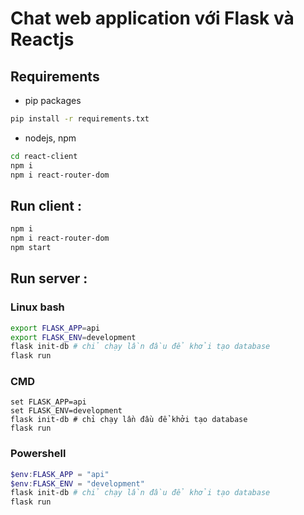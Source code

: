 # Chat web application với Flask và Reactjs

## Requirements
- pip packages
```sh 
pip install -r requirements.txt
```
- nodejs, npm
```sh
cd react-client
npm i
npm i react-router-dom
```
## Run client :
```sh
npm i
npm i react-router-dom
npm start
```

## Run server : 
### Linux bash
```bash
export FLASK_APP=api
export FLASK_ENV=development
flask init-db # chỉ chạy lần đầu để khởi tạo database
flask run
```
### CMD
```CMD
set FLASK_APP=api
set FLASK_ENV=development
flask init-db # chỉ chạy lần đầu để khởi tạo database
flask run
```
### Powershell
```powershell
$env:FLASK_APP = "api"
$env:FLASK_ENV = "development"
flask init-db # chỉ chạy lần đầu để khởi tạo database
flask run
```
